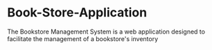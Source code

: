 # Book-Store-Application
The Bookstore Management System is a web application designed to facilitate the management of a bookstore's inventory
